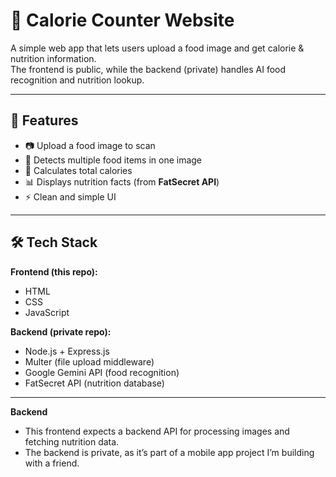 # 🍎 Calorie Counter Website  

A simple web app that lets users upload a food image and get calorie & nutrition information.  
The frontend is public, while the backend (private) handles AI food recognition and nutrition lookup.  

---

## 🚀 Features  
- 📷 Upload a food image to scan  
- 🥗 Detects multiple food items in one image  
- 🔢 Calculates total calories  
- 📊 Displays nutrition facts (from **FatSecret API**)  
- ⚡ Clean and simple UI  

---

## 🛠️ Tech Stack  
**Frontend (this repo):**  
- HTML  
- CSS  
- JavaScript  

**Backend (private repo):**  
- Node.js + Express.js  
- Multer (file upload middleware)  
- Google Gemini API (food recognition)  
- FatSecret API (nutrition database)  

---

**Backend**
- This frontend expects a backend API for processing images and fetching nutrition data.
- The backend is private, as it’s part of a mobile app project I’m building with a friend.
